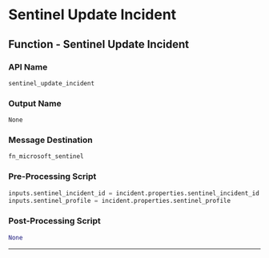 <!--
    DO NOT MANUALLY EDIT THIS FILE
    THIS FILE IS AUTOMATICALLY GENERATED WITH resilient-circuits codegen
-->

# Sentinel Update Incident

## Function - Sentinel Update Incident

### API Name
`sentinel_update_incident`

### Output Name
`None`

### Message Destination
`fn_microsoft_sentinel`

### Pre-Processing Script
```python
inputs.sentinel_incident_id = incident.properties.sentinel_incident_id
inputs.sentinel_profile = incident.properties.sentinel_profile
```

### Post-Processing Script
```python
None
```

---

